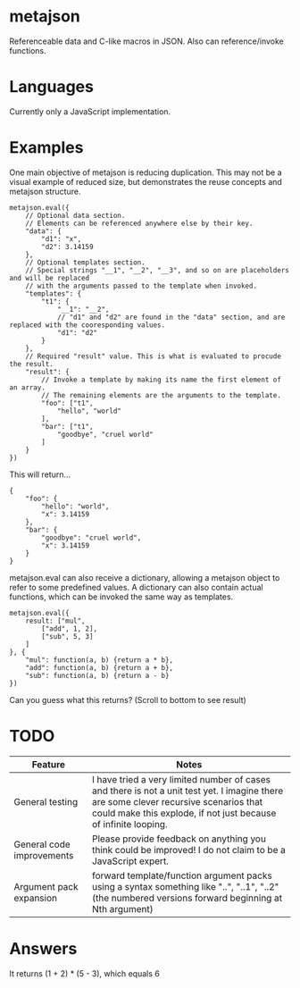 # metajson
Referenceable data and C-like macros in JSON. Also can reference/invoke functions.

# Languages
Currently only a JavaScript implementation.

# Examples

One main objective of metajson is reducing duplication. This may not be a visual example of reduced size, but demonstrates the reuse concepts and metajson structure.

~~~
metajson.eval({
	// Optional data section.
	// Elements can be referenced anywhere else by their key.
	"data": {
		"d1": "x",
		"d2": 3.14159
	},
	// Optional templates section.
	// Special strings "__1", "__2", "__3", and so on are placeholders and will be replaced
	// with the arguments passed to the template when invoked.
	"templates": {
		"t1": {
			"__1": "__2",
			// "d1" and "d2" are found in the "data" section, and are replaced with the cooresponding values.
			"d1": "d2"	
		}
	},
	// Required "result" value. This is what is evaluated to procude the result.
	"result": {
		// Invoke a template by making its name the first element of an array.
		// The remaining elements are the arguments to the template.
		"foo": ["t1",
			"hello", "world"
		],
		"bar": ["t1",
			"goodbye", "cruel world"
		]
	}
})

~~~

This will return...

~~~
{
	"foo": {
		"hello": "world",
		"x": 3.14159
	},
	"bar": {
		"goodbye": "cruel world",
		"x": 3.14159
	}
}
~~~

metajson.eval can also receive a dictionary, allowing a metajson object to refer to some predefined values. A dictionary can also contain actual functions, which can be invoked the same way as templates.

~~~
metajson.eval({
	result: ["mul",
		["add", 1, 2],
		["sub", 5, 3]
	]
}, {
	"mul": function(a, b) {return a * b},
	"add": function(a, b) {return a + b},
	"sub": function(a, b) {return a - b}
})
~~~

Can you guess what this returns? (Scroll to bottom to see result)

# TODO
Feature | Notes
------------- | -------------
General testing | I have tried a very limited number of cases and there is not a unit test yet. I imagine there are some clever recursive scenarios that could make this explode, if not just because of infinite looping.
General code improvements | Please provide feedback on anything you think could be improved! I do not claim to be a JavaScript expert.
Argument pack expansion | forward template/function argument packs using a syntax something like "..", "..1", "..2" (the numbered versions forward beginning at Nth argument)

# Answers
It returns (1 + 2) * (5 - 3), which equals 6

